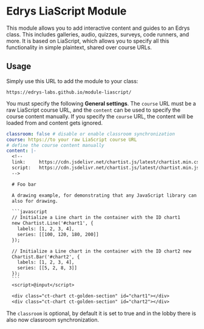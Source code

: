 # Edrys LiaScript Module

This module allows you to add interactive content and guides to an Edrys class. This includes galleries, audio, quizzes, surveys, code runners, and more. It is based on LiaScript, which allows you to specify all this functionality in simple plaintext, shared over course URLs.

## Usage

Simply use this URL to add the module to your class:

```
https://edrys-labs.github.io/module-liascript/
```

You must specify the following __General settings__. The `course` URL must be a raw LiaScript course URL, and the `content` can be used to specify the course content manually. If you specify the `course` URL, the content will be loaded from and content gets ignored.

```` yaml
classroom: false # disable or enable classroom synchronization
course: https://to your raw LiaScript course URL
# define the course content manually
content: |-
  <!--
  link:     https://cdn.jsdelivr.net/chartist.js/latest/chartist.min.css
  script:   https://cdn.jsdelivr.net/chartist.js/latest/chartist.min.js 
  -->

  # Foo bar

  A drawing example, for demonstrating that any JavaScript library can be used,
  also for drawing.

  ```javascript
  // Initialize a Line chart in the container with the ID chart1
  new Chartist.Line('#chart1', {
    labels: [1, 2, 3, 4],
    series: [[100, 120, 180, 200]]
  });

  // Initialize a Line chart in the container with the ID chart2 new
  Chartist.Bar('#chart2', {
    labels: [1, 2, 3, 4],
    series: [[5, 2, 8, 3]]
  });
  ```
  <script>@input</script>

  <div class="ct-chart ct-golden-section" id="chart1"></div>
  <div class="ct-chart ct-golden-section" id="chart2"></div>
````

The `classroom` is optional, by default it is set to true and in the lobby there is also now classroom synchronization.
